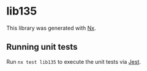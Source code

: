 # lib135

This library was generated with [Nx](https://nx.dev).

## Running unit tests

Run `nx test lib135` to execute the unit tests via [Jest](https://jestjs.io).
